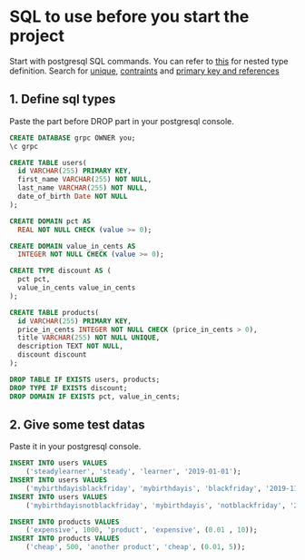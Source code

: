 # SQL to use before you start the project

Start with postgresql SQL commands. You can refer to [this](https://www.postgresql.org/docs/9.6/rowtypes.html) for nested type definition.
Search for [unique](https://www.google.com/search?q=postgresql+how+to+make+data+unique), [contraints](http://www.postgresqltutorial.com/postgresql-user-defined-data-types/) and [primary key and references](http://www.postgresqltutorial.com/postgresql-foreign-key/)

## 1. Define sql types

Paste the part before DROP part in your postgresql console.

```sql
CREATE DATABASE grpc OWNER you;
\c grpc

CREATE TABLE users(
  id VARCHAR(255) PRIMARY KEY,
  first_name VARCHAR(255) NOT NULL,
  last_name VARCHAR(255) NOT NULL,
  date_of_birth Date NOT NULL
);

CREATE DOMAIN pct AS 
  REAL NOT NULL CHECK (value >= 0);

CREATE DOMAIN value_in_cents AS 
  INTEGER NOT NULL CHECK (value >= 0);

CREATE TYPE discount AS (
  pct pct,
  value_in_cents value_in_cents
);

CREATE TABLE products(
  id VARCHAR(255) PRIMARY KEY,
  price_in_cents INTEGER NOT NULL CHECK (price_in_cents > 0),
  title VARCHAR(255) NOT NULL UNIQUE,
  description TEXT NOT NULL,
  discount discount
);

DROP TABLE IF EXISTS users, products;
DROP TYPE IF EXISTS discount;
DROP DOMAIN IF EXISTS pct, value_in_cents;
```

## 2. Give some test datas

Paste it in your postgresql console.

```sql
INSERT INTO users VALUES
    ('steadylearner', 'steady', 'learner', '2019-01-01');
INSERT INTO users VALUES
    ('mybirthdayisblackfriday', 'mybirthdayis', 'blackfriday', '2019-11-25');
INSERT INTO users VALUES
    ('mybirthdayisnotblackfriday', 'mybirthdayis', 'notblackfriday', '2019-11-26');

INSERT INTO products VALUES
    ('expensive', 1000, 'product', 'expensive', (0.01 , 10));
INSERT INTO products VALUES
    ('cheap', 500, 'another product', 'cheap', (0.01, 5));
```
